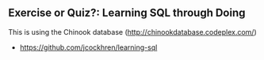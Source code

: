 
## Exercise or Quiz?:  Learning SQL through Doing
This is using the Chinook database (http://chinookdatabase.codeplex.com/)

* https://github.com/jcockhren/learning-sql
